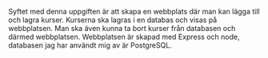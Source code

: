 Syftet med denna uppgiften är att skapa en webbplats där man kan lägga till och lagra kurser. Kurserna ska lagras i en databas och visas på webbplatsen.
Man ska även kunna ta bort kurser från databasen och därmed webbplatsen. 
Webbplatsen är skapad med Express och node, databasen jag har användt mig av är PostgreSQL. 

